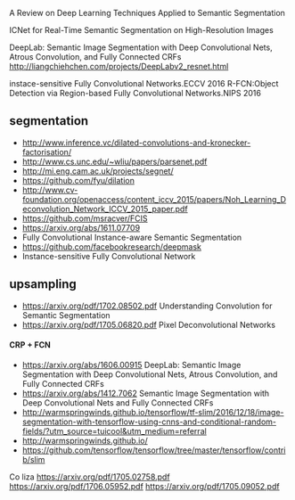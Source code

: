 A Review on Deep Learning Techniques Applied to Semantic Segmentation

ICNet for Real-Time Semantic Segmentation on High-Resolution Images

DeepLab: Semantic Image Segmentation with Deep Convolutional Nets, Atrous Convolution, and Fully Connected CRFs
http://liangchiehchen.com/projects/DeepLabv2_resnet.html



instace-sensitive Fully Convolutional Networks.ECCV 2016
R-FCN:Object Detection via Region-based Fully Convolutional Networks.NIPS 2016


## segmentation
* http://www.inference.vc/dilated-convolutions-and-kronecker-factorisation/
* http://www.cs.unc.edu/~wliu/papers/parsenet.pdf
* http://mi.eng.cam.ac.uk/projects/segnet/
* https://github.com/fyu/dilation
* http://www.cv-foundation.org/openaccess/content_iccv_2015/papers/Noh_Learning_Deconvolution_Network_ICCV_2015_paper.pdf
* https://github.com/msracver/FCIS   
* https://arxiv.org/abs/1611.07709  
* Fully Convolutional Instance-aware Semantic Segmentation
* https://github.com/facebookresearch/deepmask
* Instance-sensitive Fully Convolutional Network
## upsampling

* https://arxiv.org/pdf/1702.08502.pdf  Understanding Convolution for Semantic Segmentation
* https://arxiv.org/pdf/1705.06820.pdf  Pixel Deconvolutional Networks

#### CRP + FCN
* https://arxiv.org/abs/1606.00915 DeepLab: Semantic Image Segmentation with Deep Convolutional Nets, Atrous Convolution, and Fully Connected CRFs
* https://arxiv.org/abs/1412.7062 Semantic Image Segmentation with Deep Convolutional Nets and Fully Connected CRFs
* http://warmspringwinds.github.io/tensorflow/tf-slim/2016/12/18/image-segmentation-with-tensorflow-using-cnns-and-conditional-random-fields/?utm_source=tuicool&utm_medium=referral
* http://warmspringwinds.github.io/
* https://github.com/tensorflow/tensorflow/tree/master/tensorflow/contrib/slim

Co liza
https://arxiv.org/pdf/1705.02758.pdf
https://arxiv.org/pdf/1706.05952.pdf
https://arxiv.org/pdf/1705.09052.pdf
